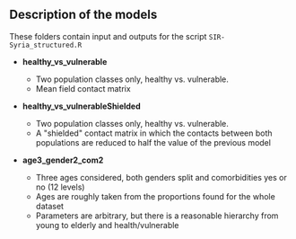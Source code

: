 ## Description of the models

These folders contain input and outputs for the script `SIR-Syria_structured.R`

* **healthy_vs_vulnerable**
    * Two population classes only, healthy vs. vulnerable. 
    * Mean field contact matrix

* **healthy_vs_vulnerableShielded**
    * Two population classes only, healthy vs. vulnerable. 
    * A "shielded" contact matrix in which the contacts between both populations are reduced to half the value of the previous model   

* **age3_gender2_com2**
    * Three ages considered, both genders split and comorbidities yes or no (12 levels)
    * Ages are roughly taken from the proportions found for the whole dataset
    * Parameters are arbitrary, but there is a reasonable hierarchy from young to elderly and health/vulnerable

